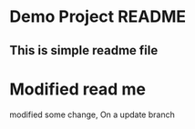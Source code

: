 # Demo Project README
## This is simple readme file

# Modified read me



modified some change, On a update branch